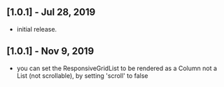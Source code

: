 ## [1.0.1] - Jul 28, 2019

* initial release.

## [1.0.1] - Nov 9, 2019

* you can set the ResponsiveGridList to be rendered as a Column not a List (not scrollable), by setting 'scroll' to false